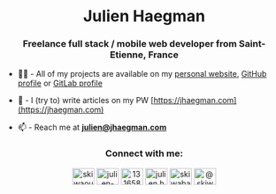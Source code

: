 <h1 align="center">Julien Haegman</h1>
<h3 align="center">Freelance full stack / mobile web developer from Saint-Etienne, France</h3>



- 👨‍💻   -  All of my projects are available on my [personal website](https://jhaegman.com), [GitHub profile](https://github.com/Skiwa) or [GitLab profile](https://gitlab.com/Skiwa)

- 📝   -  I (try to) write articles on my PW [https://jhaegman.com](https://jhaegman.com)

- 📫   -  Reach me at **julien@jhaegman.com**

<h3 align="center">Connect with me:</h3>
<p align="center">
<a href="https://twitter.com/skiwaouw" target="blank"><img align="center" src="https://cdn.jsdelivr.net/npm/simple-icons@3.0.1/icons/twitter.svg" alt="skiwaouw" height="30" width="40" /></a>
<a href="https://linkedin.com/in/julien-haegman" target="blank"><img align="center" src="https://cdn.jsdelivr.net/npm/simple-icons@3.0.1/icons/linkedin.svg" alt="julien-haegman" height="30" width="40" /></a>
<a href="https://stackoverflow.com/users/13165817" target="blank"><img align="center" src="https://cdn.jsdelivr.net/npm/simple-icons@3.0.1/icons/stackoverflow.svg" alt="13165817" height="30" width="40" /></a>
<a href="https://fb.com/julien.haegman" target="blank"><img align="center" src="https://cdn.jsdelivr.net/npm/simple-icons@3.0.1/icons/facebook.svg" alt="julien.haegman" height="30" width="40" /></a>
<a href="https://instagram.com/skiwabawa" target="blank"><img align="center" src="https://cdn.jsdelivr.net/npm/simple-icons@3.0.1/icons/instagram.svg" alt="skiwabawa" height="30" width="40" /></a>
<a href="https://medium.com/@skiwa" target="blank"><img align="center" src="https://cdn.jsdelivr.net/npm/simple-icons@3.0.1/icons/medium.svg" alt="@skiwa" height="30" width="40" /></a>
</p>
